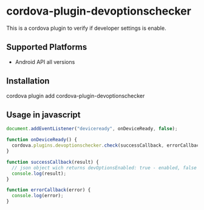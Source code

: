 # cordova-plugin-devoptionschecker

This is a cordova plugin to verify if developer settings is enable.

## Supported Platforms

- Android API all versions

## Installation

cordova plugin add cordova-plugin-devoptionschecker

## Usage in javascript

```js
document.addEventListener("deviceready", onDeviceReady, false);

function onDeviceReady() {
  cordova.plugins.devoptionschecker.check(successCallback, errorCallback);
}

function successCallback(result) {
  // json object wich returns devOptionsEnabled: true - enabled, false - disabled
  console.log(result);
}

function errorCallback(error) {
  console.log(error);
}
```
